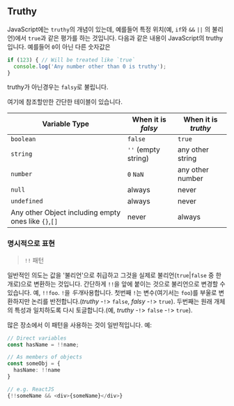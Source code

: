 ## Truthy

JavaScript에는 `truthy`의 개념이 있는데, 예를들어 특정 위치(예, `if`와 `&&` `||` 의 불리언)에서 `true`과 같은 평가를 하는 것입니다. 다음과 같은 내용이 JavaScript의 truthy입니다. 예를들어 `0`이 아닌 다른 숫자값은

```ts
if (123) { // Will be treated like `true`
  console.log('Any number other than 0 is truthy');
}
```

truthy가 아닌경우는 `falsy`로 불립니다.

여기에 참조할만한 간단한 테이블이 있습니다.

| Variable Type   | When it is *falsy*       | When it is *truthy*      |
|-----------------|--------------------------|--------------------------|
| `boolean`       | `false`                  | `true`                   |
| `string`        | `''` (empty string)      | any other string         |
| `number`        | `0`  `NaN`               | any other number         |
| `null`          | always                   | never                    |
| `undefined`     | always                   | never                    |
| Any other Object including empty ones like `{}`,`[]` | never | always |


### 명시적으로 표현

> `!!` 패턴

일반적인 의도는 값을 '불리언'으로 취급하고 그것을 실제로 불리언(`true`|`false` 중 한개로)으로 변환하는 것입니다. 간단하게 `!!`을 앞에 붙이는 것으로 불리언으로 변경할 수 있습니다. 예, `!!foo`. `!`을 *두개*사용합니다. 첫번째 `!`는  변수(여기서는 `foo`)를 부울로 변환하지만 논리를 반전합니다.(*truthy* -`!`> `false`, *falsy* -`!`> `true`). 두번째는 원래 개체의 특성과 일치하도록 다시 토글합니다.(예, *truthy* -`!`> `false` -`!`> `true`).

많은 장소에서 이 패턴을 사용하는 것이 일반적입니다. 예:
```ts
// Direct variables
const hasName = !!name;

// As members of objects
const someObj = {
  hasName: !!name
}

// e.g. ReactJS
{!!someName && <div>{someName}</div>}
```
